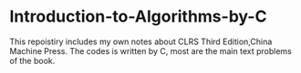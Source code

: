 # Introduction-to-Algorithms-by-C
This repoistiry includes my own notes about CLRS Third Edition,China Machine Press. The codes is written by C, most are the main text problems of the book.  
